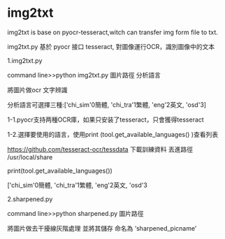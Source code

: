 # img2txt
img2txt is base on pyocr-tesseract,witch can transfer img form file to txt.

img2txt.py 基於 pyocr 接口 tesseract, 對圖像運行OCR，識別圖像中的文本

1.img2txt.py

command line>>python img2txt.py 圖片路徑 分析語言

將圖片做ocr 文字辨識

分析語言可選擇三種:[‘chi_sim'0簡體, 'chi_tra'1繁體, 'eng'2英文, 'osd'3]

1-1.pyocr支持两種OCR庫，如果只安装了tesseract，只會獲得tesseract

1-2.選擇要使用的語言，使用print (tool.get_available_languages() )查看列表

https://github.com/tesseract-ocr/tessdata 下載訓練資料 丟進路徑 /usr/local/share

print(tool.get_available_languages())

['chi_sim'0簡體, 'chi_tra'1繁體, 'eng'2英文, 'osd'3
    
    
2.sharpened.py

command line>>python sharpened.py 圖片路徑

將圖片做去干擾線灰階處理 並將其儲存 命名為 ‘sharpened_picname’

